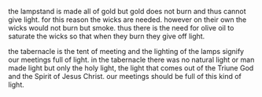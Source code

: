 the lampstand is made all of gold but gold does not burn and thus cannot give
light. for this reason the wicks are needed. however on their own the wicks would
not burn but smoke. thus there is the need for olive oil to saturate the wicks
so that when they burn they give off light.

the tabernacle is the tent of meeting and the lighting of the lamps signify our meetings full of light. in the tabernacle there was no natural light or man made light but only the holy light, the light that comes out of the Triune God and the Spirit of Jesus Christ. our meetings should be full of this kind of light.

